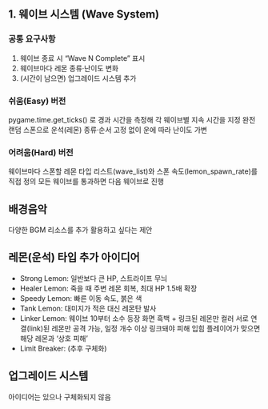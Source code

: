 ## 1. 웨이브 시스템 (Wave System)
### 공통 요구사항
1. 웨이브 종료 시 “Wave N Complete” 표시
2. 웨이브마다 레몬 종류·난이도 변화
3. (시간이 남으면) 업그레이드 시스템 추가

### 쉬움(Easy) 버전
pygame.time.get_ticks() 로 경과 시간을 측정해 각 웨이브별 지속 시간을 지정
완전 랜덤 스폰으로 운석(레몬) 종류·순서 고정 없이 운에 따라 난이도 가변

### 어려움(Hard) 버전
웨이브마다 스폰할 레몬 타입 리스트(wave_list)와 스폰 속도(lemon_spawn_rate)를 직접 정의
모든 웨이브를 통과하면 다음 웨이브로 진행

## 배경음악
다양한 BGM 리소스를 추가 활용하고 싶다는 제안

## 레몬(운석) 타입 추가 아이디어
- Strong Lemon: 일반보다 큰 HP, 스트라이프 무늬
- Healer Lemon: 죽을 때 주변 레몬 회복, 최대 HP 1.5배 확장
- Speedy Lemon: 빠른 이동 속도, 붉은 색
- Tank Lemon: 대미지가 적은 대신 레몬탄 발사
- Linker Lemon:
    웨이브 10부터 소수 등장
    화면 흑백 + 링크된 레몬만  컬러
    서로 연결(link)된 레몬만 공격 가능, 일정 개수 이상 링크돼야 피해 입힘
    플레이어가 맞으면 해당 레몬과 ‘상호 피해’   
- Limit Breaker: (추후 구체화)

## 업그레이드 시스템
아이디어는 있으나 구체화되지 않음